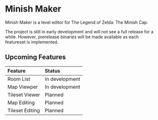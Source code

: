# Minish Maker

Minish Maker is a level editor for The Legend of Zelda: The Minish Cap.

 The project is still in early development and will not see a full release for a while. However, prerelease binaries will be made available as each featureset is implemented.

## Upcoming Features

| Feature | Status |
| :--- | :--- |
| Room List | In development |
| Map Viewper | In development |
| Tileset Viewer | Planned |
| Map Editing | Planned |
| Tileset Editing | Planned |

